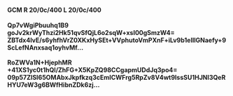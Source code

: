 #### GCM R 20/0c/400 L 20/0c/400
**Qp7vWgiPbuuhq1B9**<br/>**goJv2krWyThzi2Hk51qvSfQjL6o2sqW+xsI00gSmzW4=**<br/>**ZBTdx4lvE/s6yhfhVrZ0XKxHySEt+VVphutoVmPXnF+iLv9b1elllGNaefy+9ScLefNAnxsaq1oyhvMf...**<br/><br/>
**RoZWVa1N+HjephMR**<br/>**+41XS1yc0t1hQl/ZhFG+X5KpZQ98CCgapmUDdJq3po4=**<br/>**09p57ZISI65OMAbxJkpfkzq3cEmICWFrg5RpZv8V4wt9lssSU1HJNI3QeRHYU7eW3g6BWfHibnZDk6zj...**